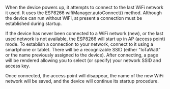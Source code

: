 When the device powers up, it attempts to connect to the last WiFi network it used.  It uses the ESP8266 wifiManager.autoConnect() method.  Although the device can run without WiFi, at present a connection must be established during startup.

If the device has never been connected to a WiFi network (new), or the last used network is not available, the ESP8266 will start up in AP (access point) mode. To establish a connection to your network, connect to it using a smartphone or tablet.  There will be a recognizable SSID (either "IoTaWatt" or the name previously assigned to the device).  After connecting, a page will be rendered allowing you to select (or specify) your network SSID and access key.

Once connected, the access point will disappear, the name of the new WiFi network will be saved, and the device will continue its startup procedure.